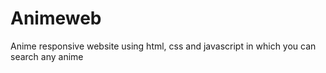 # Animeweb
Anime responsive website using html, css and javascript in which you can search any anime
